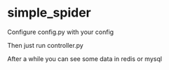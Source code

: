# simple_spider

Configure config.py with your config

Then just run controller.py 

After a while you can see some data in redis or mysql 
